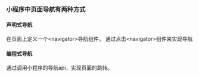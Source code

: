 ### 小程序中页面导航有两种方式

#### 声明式导航

在页面上定义一个\<navigator\>导航组件， 通过点击\<navigator\>组件来实现导航



#### 编程式导航

通过调用小程序的导航api，实现页面的跳转。

